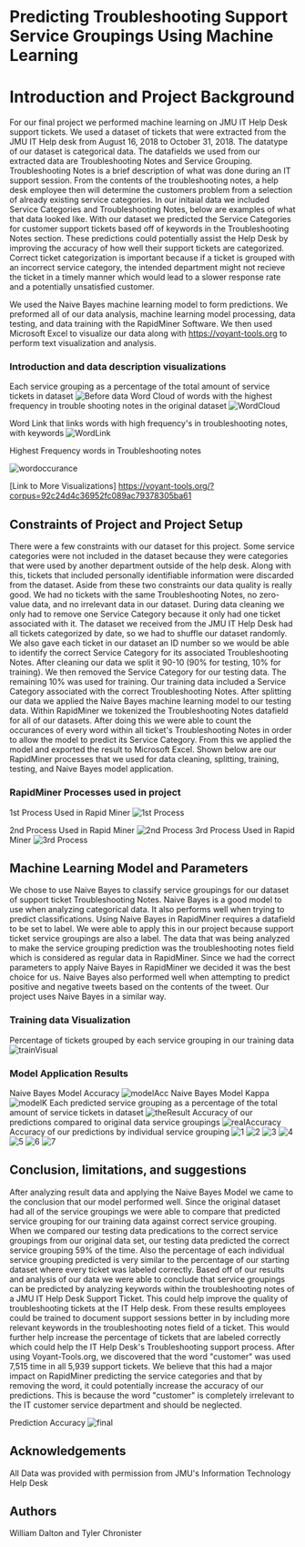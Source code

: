 # Predicting Troubleshooting Support Service Groupings Using Machine Learning

# Introduction and Project Background
For our final project we performed machine learning on JMU IT Help Desk support tickets. We used a dataset of tickets that were extracted from the JMU IT Help desk from August 16, 2018 to October 31, 2018. The datatype of our dataset is categorical data. The datafields we used from our extracted data are Troubleshooting Notes and Service Grouping. Troubleshooting Notes is a brief description of what was done during an IT support session. From the contents of the troubleshooting notes, a help desk employee then will determine the customers problem from a selection of already existing service categories. In our initaial data we included Service Categories and Troubleshooting Notes, below are examples of what that data looked like. With our dataset we predicted the Service Categories for customer support tickets based off of keywords in the Troubleshooting Notes section. These predictions could potentially assist the Help Desk by improving the accuracy of how well their support tickets are categorized. Correct ticket categorization is important because if a ticket is grouped with an incorrect service category, the intended department might not recieve the ticket in a timely manner which would lead to a slower response rate and a potentially unsatisfied customer. 

We used the Naive Bayes machine learning model to form predictions. We preformed all of our data analysis, machine learning model processing, data testing, and data training with the RapidMiner Software. We then used Microsoft Excel to visualize our data along with https://voyant-tools.org to perform text visualization and analysis. 

### Introduction and data description visualizations 
Each service grouping as a percentage of the total amount of service tickets in dataset 
![Before data](https://github.com/dalto2wk/JMU-IT-Help-Desk-Machine-Learning-Project-IA480-/blob/master/ProjectImages/total_real.JPG)
Word Cloud of words with the highest frequency in trouble shooting notes in the original dataset
![WordCloud](https://github.com/dalto2wk/JMU-IT-Help-Desk-Machine-Learning-Project-IA480-/blob/master/ProjectImages/wordcloud)

Word Link that links words with high frequency's in troubleshooting notes, with keywords
![WordLink](https://github.com/dalto2wk/JMU-IT-Help-Desk-Machine-Learning-Project-IA480-/blob/master/ProjectImages/Wordlink.png)

Highest Frequency words in Troubleshooting notes 

![wordoccurance](https://github.com/dalto2wk/JMU-IT-Help-Desk-Machine-Learning-Project-IA480-/blob/master/ProjectImages/Occurances%20of%20words.PNG)

[Link to More Visualizations] https://voyant-tools.org/?corpus=92c24d4c36952fc089ac79378305ba61
## Constraints of Project and Project Setup
There were a few constraints with our dataset for this project. Some service categories were not included in the dataset because they were categories that were used by another department outside of the help desk. Along with this, tickets that included personally identifiable information were discarded from the dataset. Aside from these two constraints our data quality is really good. We had no tickets with the same Troubleshooting Notes, no zero-value data, and no irrelevant data in our dataset. During data cleaning we only had to remove one Service Category because it only had one ticket associated with it. The dataset we received from the JMU IT Help Desk had all tickets categorized by date, so we had to shuffle our dataset randomly. We also gave each ticket in our dataset an ID number so we would be able to identify the correct Service Category for its associated Troubleshooting Notes. After cleaning our data we split it 90-10 (90% for testing, 10% for training). We then removed the Service Category for our testing data. The remaining 10% was used for training. Our training data included a Service Category associated with the correct Troubleshooting Notes. After splitting our data we applied the Naive Bayes machine learning model to our testing data. Within RapidMiner we tokenized the Troubleshooting Notes datafield for all of our datasets. After doing this we were able to count the occurances of every word within all ticket's Troubleshooting Notes in order to allow the model to predict its Service Category. From this we applied the model and exported the result to Microsoft Excel. Shown below are our RapidMiner processes that we used for data cleaning, splitting, training, testing, and Naive Bayes model application.

### RapidMiner Processes used in project
1st Process Used in Rapid Miner 
![1st Process](https://github.com/dalto2wk/JMU-IT-Help-Desk-Machine-Learning-Project-IA480-/blob/master/ProjectImages/1st_Process.JPG)

2nd Process Used in Rapid Miner
![2nd Process](https://github.com/dalto2wk/JMU-IT-Help-Desk-Machine-Learning-Project-IA480-/blob/master/ProjectImages/2nd_Process.JPG)
3rd Process Used in Rapid Miner
![3rd Process](https://github.com/dalto2wk/JMU-IT-Help-Desk-Machine-Learning-Project-IA480-/blob/master/ProjectImages/3rd_Process.JPG)
      
## Machine Learning Model and Parameters
We chose to use Naive Bayes to classify service groupings for our dataset of support ticket Troubleshooting Notes. Naive Bayes is a good model to use when analyzing categorical data. It also performs well when trying to predict classifications. Using Naive Bayes in RapidMiner requires a datafield to be set to label. We were able to apply this in our project because support ticket service groupings are also a label. The data that was being analyzed to make the service grouping prediction was the troubleshooting notes field which is considered as regular data in RapidMiner. Since we had the correct parameters to apply Naive Bayes in RapidMiner we decided it was the best choice for us. Naive Bayes also performed well when attempting to predict positive and negative tweets based on the contents of the tweet. Our project uses Naive Bayes in a similar way.  

### Training data Visualization
Percentage of tickets grouped by each service grouping in our training data
![trainVisual](https://github.com/dalto2wk/JMU-IT-Help-Desk-Machine-Learning-Project-IA480-/blob/master/ProjectImages/Training_Data_Pie_Chart.JPG)

### Model Application Results
Naive Bayes Model Accuracy
![modelAcc](https://github.com/dalto2wk/JMU-IT-Help-Desk-Machine-Learning-Project-IA480-/blob/master/ProjectImages/Accuracy.JPG)
Naive Bayes Model Kappa
![modelK](https://github.com/dalto2wk/JMU-IT-Help-Desk-Machine-Learning-Project-IA480-/blob/master/ProjectImages/Kappa.JPG)
Each predicted service grouping as a percentage of the total amount of service tickets in dataset 
![theResult](https://github.com/dalto2wk/JMU-IT-Help-Desk-Machine-Learning-Project-IA480-/blob/master/ProjectImages/total%20predicted.JPG)
Accuracy of our predictions compared to original data service groupings 
![realAccuracy](https://github.com/dalto2wk/JMU-IT-Help-Desk-Machine-Learning-Project-IA480-/blob/master/ProjectImages/of_total_accuracy.JPG)
Accuracy of our predictions by individual service grouping
![1](https://github.com/dalto2wk/JMU-IT-Help-Desk-Machine-Learning-Project-IA480-/blob/master/ProjectImages/Accounts_Pie_chart.JPG)
![2](https://github.com/dalto2wk/JMU-IT-Help-Desk-Machine-Learning-Project-IA480-/blob/master/ProjectImages/IT_pie_chart.JPG)
![3](https://github.com/dalto2wk/JMU-IT-Help-Desk-Machine-Learning-Project-IA480-/blob/master/ProjectImages/Software_pie_chart.JPG)
![4](https://github.com/dalto2wk/JMU-IT-Help-Desk-Machine-Learning-Project-IA480-/blob/master/ProjectImages/academic_pie_chart.JPG)
![5](https://github.com/dalto2wk/JMU-IT-Help-Desk-Machine-Learning-Project-IA480-/blob/master/ProjectImages/admin_pie_chart.JPG)
![6](https://github.com/dalto2wk/JMU-IT-Help-Desk-Machine-Learning-Project-IA480-/blob/master/ProjectImages/email_pie_chart.JPG)
![7](https://github.com/dalto2wk/JMU-IT-Help-Desk-Machine-Learning-Project-IA480-/blob/master/ProjectImages/internet_pie_chart.JPG)

## Conclusion, limitations, and suggestions
After analyzing result data and applying the Naive Bayes Model we came to the conclusion that our model performed well. Since the original dataset had all of the service groupings we were able to compare that predicted service grouping for our training data against correct service grouping. When we compared our testing data predications to the correct service groupings from our original data set, our testing data predicted the correct service grouping 59% of the time. Also the percentage of each individual service grouping predicted is very similar to the percentage of our starting dataset where every ticket was labeled correctly. Based off of our results and analysis of our data we were able to conclude that service groupings can be predicted by analyzing keywords within the troubleshooting notes of a JMU IT Help Desk Support Ticket. This could help improve the quality of troubleshooting tickets at the IT Help desk. From these results employees could be trained to document support sessions better in by including more relevant keywords in the troubleshooting notes field of a ticket. This would further help increase the percentage of tickets that are labeled correctly which could help the IT Help Desk's Troubleshooting support process. After using Voyant-Tools.org, we discovered that the word "customer" was used 7,515 time in all 5,939 support tickets. We believe that this had a major impact on RapidMiner predicting the service categories and that by removing the word, it could potentially increase the accuracy of our predictions. This is because the word "customer" is completely irrelevant to the IT customer service department and should be neglected.

Prediction Accuracy
![final](https://github.com/dalto2wk/JMU-IT-Help-Desk-Machine-Learning-Project-IA480-/blob/master/ProjectImages/Final%20one.JPG)

## Acknowledgements 
All Data was provided with permission from JMU's Information Technology Help Desk

## Authors 
William Dalton and Tyler Chronister

